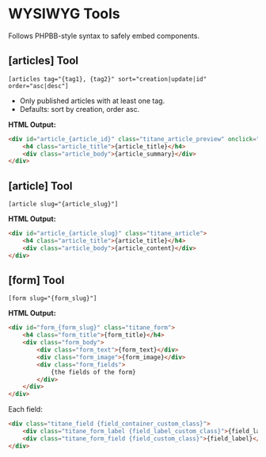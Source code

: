 # WYSIWYG Tools

Follows PHPBB-style syntax to safely embed components.

## \[articles] Tool

```bbcode
[articles tag="{tag1}, {tag2}" sort="creation|update|id" order="asc|desc"]
```

* Only published articles with at least one tag.
* Defaults: sort by creation, order asc.

**HTML Output:**

```html
<div id="article_{article_id}" class="titane_article_preview" onclick="document.location.href='/article/{article_slug}'">
    <h4 class="article_title">{article_title}</h4>
    <div class="article_body">{article_summary}</div>
</div>
```

## \[article] Tool

```bbcode
[article slug="{article_slug}"]
```

**HTML Output:**

```html
<div id="article_{article_slug}" class="titane_article">
    <h4 class="article_title">{article_title}</h4>
    <div class="article_body">{article_content}</div>
</div>
```

## \[form] Tool

```bbcode
[form slug="{form_slug}"]
```

**HTML Output:**

```html
<div id="form_{form_slug}" class="titane_form">
    <h4 class="form_title">{form_title}</h4>
    <div class="form_body">
        <div class="form_text">{form_text}</div>
        <div class="form_image">{form_image}</div>
        <div class="form_fields">
            {the fields of the form}
        </div>
    </div>
</div>
```

Each field:

```html
<div class="titane_field {field_container_custom_class}">
    <div class="titane_form_label {field_label_custom_class}">{field_label}</div>
    <div class="titane_form_field {field_custom_class}">{field_label}</div>
</div>
```